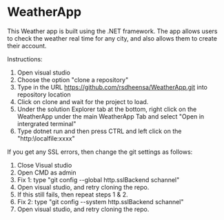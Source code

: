 # WeatherApp
This Weather app is built using the .NET framework.
The app allows users to check the weather real time for any city, and also allows them to create their account.

Instructions:
1. Open visual studio
2. Choose the option "clone a repository"
3. Type in the URL https://github.com/rsdheensa/WeatherApp.git into repository location
4. Click on clone and wait for the project to load.
5. Under the solution Explorer tab at the bottom, right click on the WeatherApp under the main WeatherApp Tab and select "Open in intergrated terminal"
6. Type dotnet run and then press CTRL and left click on the "http:\\localfile:xxxx" 
   

If you get any SSL errors, then change the git settings as follows:

1. Close Visual studio
2. Open CMD as admin
2. Fix 1: type "git config --global http.sslBackend schannel"
3. Open visual studio, and retry cloning the repo.
4. If this still fails, then repeat steps 1 & 2.
5. Fix 2: type "git config --system http.sslBackend schannel"
6. Open visual studio, and retry cloning the repo.
